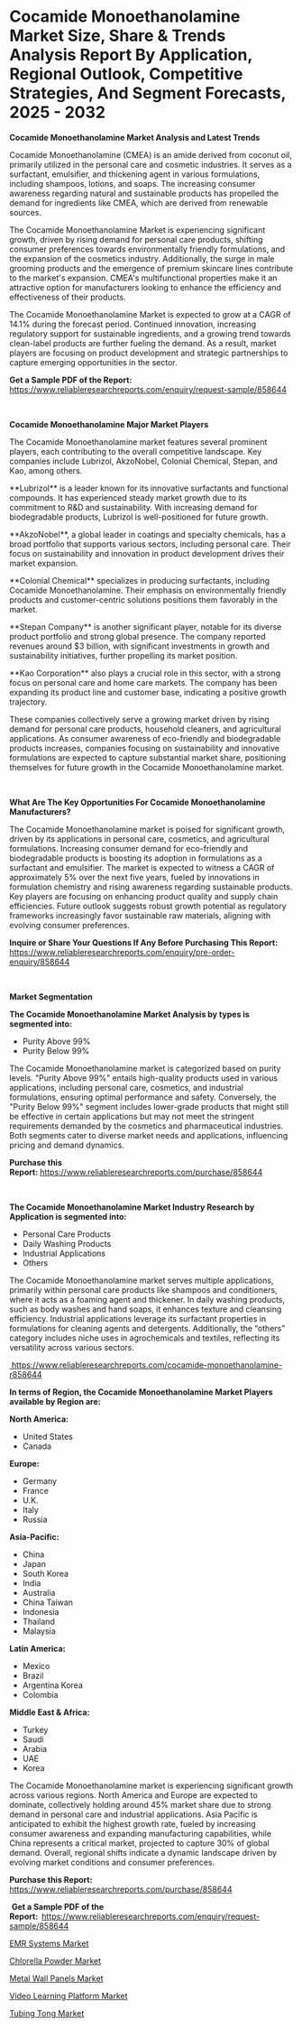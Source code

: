<p><h1>Cocamide Monoethanolamine Market Size, Share & Trends Analysis Report By Application, Regional Outlook, Competitive Strategies, And Segment Forecasts, 2025 - 2032</h1></p><p><strong>Cocamide Monoethanolamine Market Analysis and Latest Trends</strong></p>
<p><p>Cocamide Monoethanolamine (CMEA) is an amide derived from coconut oil, primarily utilized in the personal care and cosmetic industries. It serves as a surfactant, emulsifier, and thickening agent in various formulations, including shampoos, lotions, and soaps. The increasing consumer awareness regarding natural and sustainable products has propelled the demand for ingredients like CMEA, which are derived from renewable sources.</p><p>The Cocamide Monoethanolamine Market is experiencing significant growth, driven by rising demand for personal care products, shifting consumer preferences towards environmentally friendly formulations, and the expansion of the cosmetics industry. Additionally, the surge in male grooming products and the emergence of premium skincare lines contribute to the market's expansion. CMEA's multifunctional properties make it an attractive option for manufacturers looking to enhance the efficiency and effectiveness of their products.</p><p>The Cocamide Monoethanolamine Market is expected to grow at a CAGR of 14.1% during the forecast period. Continued innovation, increasing regulatory support for sustainable ingredients, and a growing trend towards clean-label products are further fueling the demand. As a result, market players are focusing on product development and strategic partnerships to capture emerging opportunities in the sector.</p></p>
<p><strong>Get a Sample PDF of the Report:&nbsp;</strong> <a href="https://www.reliableresearchreports.com/enquiry/request-sample/858644?utm_campaign=13&utm_medium=2&utm_source=Github&utm_content=ia&utm_term=30012025&utm_id=cocamide-monoethanolamine">https://www.reliableresearchreports.com/enquiry/request-sample/858644</a></p>
<p>&nbsp;</p>
<p><strong>Cocamide Monoethanolamine Major Market Players</strong></p>
<p><p>The Cocamide Monoethanolamine market features several prominent players, each contributing to the overall competitive landscape. Key companies include Lubrizol, AkzoNobel, Colonial Chemical, Stepan, and Kao, among others.</p><p>**Lubrizol** is a leader known for its innovative surfactants and functional compounds. It has experienced steady market growth due to its commitment to R&D and sustainability. With increasing demand for biodegradable products, Lubrizol is well-positioned for future growth.</p><p>**AkzoNobel**, a global leader in coatings and specialty chemicals, has a broad portfolio that supports various sectors, including personal care. Their focus on sustainability and innovation in product development drives their market expansion.</p><p>**Colonial Chemical** specializes in producing surfactants, including Cocamide Monoethanolamine. Their emphasis on environmentally friendly products and customer-centric solutions positions them favorably in the market.</p><p>**Stepan Company** is another significant player, notable for its diverse product portfolio and strong global presence. The company reported revenues around $3 billion, with significant investments in growth and sustainability initiatives, further propelling its market position.</p><p>**Kao Corporation** also plays a crucial role in this sector, with a strong focus on personal care and home care markets. The company has been expanding its product line and customer base, indicating a positive growth trajectory.</p><p>These companies collectively serve a growing market driven by rising demand for personal care products, household cleaners, and agricultural applications. As consumer awareness of eco-friendly and biodegradable products increases, companies focusing on sustainability and innovative formulations are expected to capture substantial market share, positioning themselves for future growth in the Cocamide Monoethanolamine market.</p></p>
<p>&nbsp;</p>
<p><strong>What Are The Key Opportunities For Cocamide Monoethanolamine Manufacturers?</strong></p>
<p><p>The Cocamide Monoethanolamine market is poised for significant growth, driven by its applications in personal care, cosmetics, and agricultural formulations. Increasing consumer demand for eco-friendly and biodegradable products is boosting its adoption in formulations as a surfactant and emulsifier. The market is expected to witness a CAGR of approximately 5% over the next five years, fueled by innovations in formulation chemistry and rising awareness regarding sustainable products. Key players are focusing on enhancing product quality and supply chain efficiencies. Future outlook suggests robust growth potential as regulatory frameworks increasingly favor sustainable raw materials, aligning with evolving consumer preferences.</p></p>
<p><strong>Inquire or Share Your Questions If Any Before Purchasing This Report:</strong> <a href="https://www.reliableresearchreports.com/enquiry/pre-order-enquiry/858644?utm_campaign=13&utm_medium=2&utm_source=Github&utm_content=ia&utm_term=30012025&utm_id=cocamide-monoethanolamine">https://www.reliableresearchreports.com/enquiry/pre-order-enquiry/858644</a></p>
<p>&nbsp;</p>
<p><strong>Market Segmentation</strong></p>
<p><strong>The Cocamide Monoethanolamine Market Analysis by types is segmented into:</strong></p>
<p><ul><li>Purity Above 99%</li><li>Purity Below 99%</li></ul></p>
<p><p>The Cocamide Monoethanolamine market is categorized based on purity levels. "Purity Above 99%" entails high-quality products used in various applications, including personal care, cosmetics, and industrial formulations, ensuring optimal performance and safety. Conversely, the "Purity Below 99%" segment includes lower-grade products that might still be effective in certain applications but may not meet the stringent requirements demanded by the cosmetics and pharmaceutical industries. Both segments cater to diverse market needs and applications, influencing pricing and demand dynamics.</p></p>
<p><strong>Purchase this Report:&nbsp;</strong><a href="https://www.reliableresearchreports.com/purchase/858644?utm_campaign=13&utm_medium=2&utm_source=Github&utm_content=ia&utm_term=30012025&utm_id=cocamide-monoethanolamine">https://www.reliableresearchreports.com/purchase/858644</a></p>
<p>&nbsp;</p>
<p><strong>The Cocamide Monoethanolamine Market Industry Research by Application is segmented into:</strong></p>
<p><ul><li>Personal Care Products</li><li>Daily Washing Products</li><li>Industrial Applications</li><li>Others</li></ul></p>
<p><p>The Cocamide Monoethanolamine market serves multiple applications, primarily within personal care products like shampoos and conditioners, where it acts as a foaming agent and thickener. In daily washing products, such as body washes and hand soaps, it enhances texture and cleansing efficiency. Industrial applications leverage its surfactant properties in formulations for cleaning agents and detergents. Additionally, the “others” category includes niche uses in agrochemicals and textiles, reflecting its versatility across various sectors.</p></p>
<p><a href="https://www.reliableresearchreports.com/cocamide-monoethanolamine-r858644?utm_campaign=13&utm_medium=2&utm_source=Github&utm_content=ia&utm_term=30012025&utm_id=cocamide-monoethanolamine">&nbsp;https://www.reliableresearchreports.com/cocamide-monoethanolamine-r858644</a></p>
<p><strong>In terms of Region, the Cocamide Monoethanolamine Market Players available by Region are:</strong></p>
<p>
    <p> <strong> North America: </strong>
        <ul>
            <li>United States</li>
            <li>Canada</li>
        </ul>
        </p> 
    <p> <strong> Europe: </strong>
        <ul>
            <li>Germany</li>
            <li>France</li>
            <li>U.K.</li>
            <li>Italy</li>
            <li>Russia</li>
        </ul>
        </p> 
    <p> <strong> Asia-Pacific: </strong>
        <ul>
            <li>China</li>
            <li>Japan</li>
            <li>South Korea</li>
            <li>India</li>
            <li>Australia</li>
            <li>China Taiwan</li>
            <li>Indonesia</li>
            <li>Thailand</li>
            <li>Malaysia</li>
        </ul>
        </p> 
    <p> <strong> Latin America: </strong>
        <ul>
            <li>Mexico</li>
            <li>Brazil</li>
            <li>Argentina Korea</li>
            <li>Colombia</li>
        </ul>
        </p> 
    <p> <strong> Middle East & Africa: </strong>
        <ul>
            <li>Turkey</li>
            <li>Saudi</li>
            <li>Arabia</li>
            <li>UAE</li>
            <li>Korea</li>
        </ul>
    </p>
    </p>
<p><p>The Cocamide Monoethanolamine market is experiencing significant growth across various regions. North America and Europe are expected to dominate, collectively holding around 45% market share due to strong demand in personal care and industrial applications. Asia Pacific is anticipated to exhibit the highest growth rate, fueled by increasing consumer awareness and expanding manufacturing capabilities, while China represents a critical market, projected to capture 30% of global demand. Overall, regional shifts indicate a dynamic landscape driven by evolving market conditions and consumer preferences.</p></p>
<p><strong>Purchase this Report: </strong><a href="https://www.reliableresearchreports.com/purchase/858644?utm_campaign=13&utm_medium=2&utm_source=Github&utm_content=ia&utm_term=30012025&utm_id=cocamide-monoethanolamine">https://www.reliableresearchreports.com/purchase/858644</a></p>
<p>&nbsp;<strong>Get a Sample PDF of the Report:&nbsp;&nbsp;</strong><a href="https://www.reliableresearchreports.com/enquiry/request-sample/858644?utm_campaign=13&utm_medium=2&utm_source=Github&utm_content=ia&utm_term=30012025&utm_id=cocamide-monoethanolamine">https://www.reliableresearchreports.com/enquiry/request-sample/858644</a></p>
<p><strong></strong></p>
<p><p><a href="https://www.linkedin.com/pulse/emr-systems-market-size-share-detailed-analysis-projected-alhvc?utm_campaign=13&utm_medium=2&utm_source=Github&utm_content=ia&utm_term=30012025&utm_id=cocamide-monoethanolamine">EMR Systems Market</a></p><p><a href="https://github.com/hartsockdonnette82/Market-Research-Report-List-1/blob/main/chlorella-powder-market.md?utm_campaign=13&utm_medium=2&utm_source=Github&utm_content=ia&utm_term=30012025&utm_id=cocamide-monoethanolamine">Chlorella Powder Market</a></p><p><a href="https://github.com/birnbaumbulah0/Market-Research-Report-List-1/blob/main/metal-wall-panels-market.md?utm_campaign=13&utm_medium=2&utm_source=Github&utm_content=ia&utm_term=30012025&utm_id=cocamide-monoethanolamine">Metal Wall Panels Market</a></p><p><a href="https://www.linkedin.com/pulse/study-forecastingthe-globalvideo-learning-platform-market-fndge?utm_campaign=13&utm_medium=2&utm_source=Github&utm_content=ia&utm_term=30012025&utm_id=cocamide-monoethanolamine">Video Learning Platform Market</a></p><p><a href="https://www.linkedin.com/pulse/tubing-tong-market-size-share-analysis-2025-2032-evaluating-l2kne?utm_campaign=13&utm_medium=2&utm_source=Github&utm_content=ia&utm_term=30012025&utm_id=cocamide-monoethanolamine">Tubing Tong Market</a></p></p>